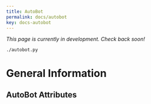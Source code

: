 ```yaml
---
title: AutoBot
permalink: docs/autobot
key: docs-autobot
---
```


*This page is currently in development. Check back soon!*

`./autobot.py`


# General Information



## AutoBot Attributes


